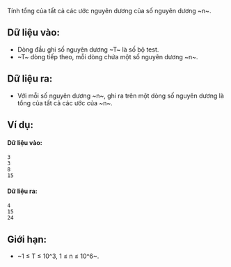 Tính tổng của tất cả các ước nguyên dương của số nguyên dương ~n~.

## Dữ liệu vào:
- Dòng đầu ghi số nguyên dương ~T~ là số bộ test.
- ~T~ dòng tiếp theo, mỗi dòng chứa một số nguyên dương ~n~.

## Dữ liệu ra:
- Với mỗi số nguyên dương ~n~, ghi ra trên một dòng số nguyên dương là tổng của tất cả các ước của ~n~.

## Ví dụ:
#### Dữ liệu vào:
```
3
3
8
15
```

#### Dữ liệu ra:
```
4
15
24
```

## Giới hạn:
- ~1 ≤ T ≤ 10^3, 1 ≤ n ≤ 10^6~.